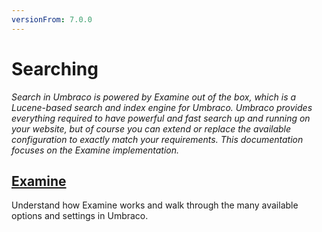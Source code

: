 ```yaml
---
versionFrom: 7.0.0
---
```


# Searching
_Search in Umbraco is powered by Examine out of the box, which is a Lucene-based search and index engine for Umbraco. Umbraco provides everything required to have powerful and fast search up and running on your website, but of course you can extend or replace the available configuration to exactly match your requirements. This documentation focuses on the Examine implementation._

## [Examine](Examine/index.md)
Understand how Examine works and walk through the many available options and settings in Umbraco.
